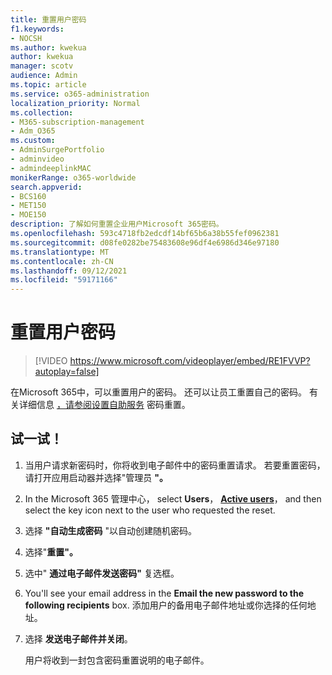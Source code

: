 ```yaml
---
title: 重置用户密码
f1.keywords:
- NOCSH
ms.author: kwekua
author: kwekua
manager: scotv
audience: Admin
ms.topic: article
ms.service: o365-administration
localization_priority: Normal
ms.collection:
- M365-subscription-management
- Adm_O365
ms.custom:
- AdminSurgePortfolio
- adminvideo
- admindeeplinkMAC
monikerRange: o365-worldwide
search.appverid:
- BCS160
- MET150
- MOE150
description: 了解如何重置企业用户Microsoft 365密码。
ms.openlocfilehash: 593c4718fb2edcdf14bf65b6a38b55fef0962381
ms.sourcegitcommit: d08fe0282be75483608e96df4e6986d346e97180
ms.translationtype: MT
ms.contentlocale: zh-CN
ms.lasthandoff: 09/12/2021
ms.locfileid: "59171166"
---
```

# <a name="reset-passwords-for-your-users"></a>重置用户密码

> [!VIDEO https://www.microsoft.com/videoplayer/embed/RE1FVVP?autoplay=false]

在Microsoft 365中，可以重置用户的密码。 还可以让员工重置自己的密码。 有关详细信息 [，请参阅设置自助服务](set-up-self-serve-password-reset.md) 密码重置。

## <a name="try-it"></a>试一试！

1. 当用户请求新密码时，你将收到电子邮件中的密码重置请求。 若要重置密码，请打开应用启动器并选择"管理员 **"。**
1. In the Microsoft 365 管理中心， select **Users**， <a href="https://go.microsoft.com/fwlink/p/?linkid=834822" target="_blank">**Active users**</a>， and then select the key icon next to the user who requested the reset.
1. 选择 **"自动生成密码** "以自动创建随机密码。
1. 选择"**重置"。**
1. 选中" **通过电子邮件发送密码"** 复选框。
1. You'll see your email address in the **Email the new password to the following recipients** box. 添加用户的备用电子邮件地址或你选择的任何地址。
1. 选择 **发送电子邮件并关闭**。

    用户将收到一封包含密码重置说明的电子邮件。
